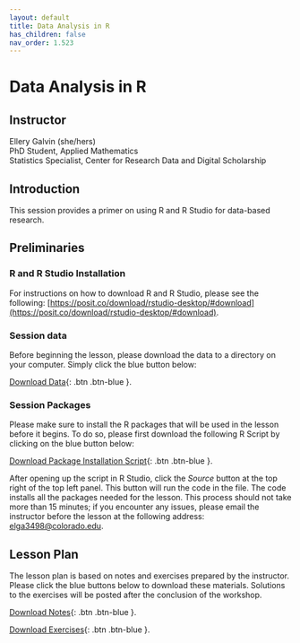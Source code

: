 ```yaml
---
layout: default
title: Data Analysis in R
has_children: false
nav_order: 1.523
---
```


# Data Analysis in R

## Instructor

Ellery Galvin (she/hers)\
PhD Student, Applied Mathematics\
Statistics Specialist, Center for Research Data and Digital Scholarship  

## Introduction

This session provides a primer on using R and R Studio for data-based research. 

## Preliminaries

### R and R Studio Installation

For instructions on how to download R and R Studio, please see the following: [https://posit.co/download/rstudio-desktop/#download](https://posit.co/download/rstudio-desktop/#download).

### Session data

Before beginning the lesson, please download the data to a directory on your computer. Simply click the blue button below:

[Download Data](data-analysis-in-R/presentation_materials/wos.zip){: .btn .btn-blue }. 

### Session Packages

Please make sure to install the R packages that will be used in the lesson before it begins. To do so, please first download the following R Script by clicking on the blue button below:

[Download Package Installation Script](data-analysis-in-R/presentation_materials/setup.R){: .btn .btn-blue }. 

After opening up the script in R Studio, click the *Source* button at the top right of the top left panel. This button will run the code in the file. The code installs all the packages needed for the lesson. This process should not take more than 15 minutes; if you encounter any issues, please email the instructor before the lesson at the following address: [elga3498@colorado.edu](mailto:elga3498@colorado.edu). 


## Lesson Plan

The lesson plan is based on notes and exercises prepared by the instructor. Please click the blue buttons below to download these materials. Solutions to the exercises will be posted after the conclusion of the workshop. 

[Download Notes](data-analysis-in-R/presentation_materials/notes.Rmd){: .btn .btn-blue }. 

[Download Exercises](data-analysis-in-R/presentation_materials/exercises.Rmd){: .btn .btn-blue }. 


